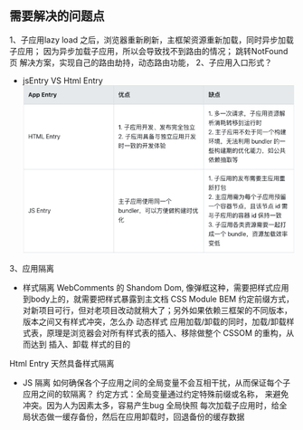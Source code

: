 ## 需要解决的问题点
1、子应用lazy load 之后，浏览器重新刷新，主框架资源重新加载，同时异步加载子应用； 因为异步加载子应用，所以会导致找不到路由的情况； 跳转NotFound页
解决方案，实现自己的路由劫持，动态路由功能，
2、子应用入口形式？
- jsEntry  VS Html Entry
![JS Entry vs Html Entry](jsVShtml.jpg)

3、应用隔离
- 样式隔离
  WebComments 的 Shandom Dom, 像弹框这种，需要把样式应用到body上的，就需要把样式暴露到主文档
  CSS Module  BEM
  约定前缀方式， 对新项目可行，但对老项目改动就稍大了；另外如果依赖三框架的不同版本，版本之间又有样式冲突，怎么办
  动态样式
  应用加载/卸载的同时，加载/卸载样式表，原理是浏览器会对所有样式表的插入、移除做整个 CSSOM 的重构，从而达到 插入、卸载 样式的目的

Html Entry 天然具备样式隔离
- JS 隔离
如何确保各个子应用之间的全局变量不会互相干扰，从而保证每个子应用之间的软隔离？
约定方式：全局变量通过约定特殊前缀或名称， 来避免冲突。因为人为因素太多，容易产生bug
全局快照
每次加载子应用时，给全局状态做一缓存备份，然后在应用卸载时，回退备份的缓存数据
